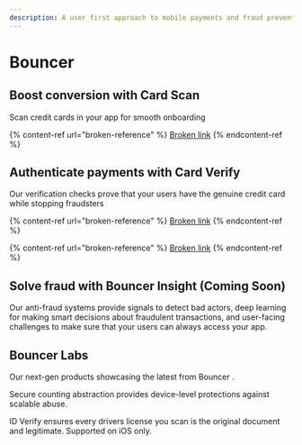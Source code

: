 ```yaml
---
description: A user first approach to mobile payments and fraud prevention
---
```


# Bouncer

## Boost conversion with Card Scan

Scan credit cards in your app for smooth onboarding

{% content-ref url="broken-reference" %}
[Broken link](broken-reference)
{% endcontent-ref %}

## Authenticate payments with Card Verify

Our verification checks prove that your users have the genuine credit card while stopping fraudsters

{% content-ref url="broken-reference" %}
[Broken link](broken-reference)
{% endcontent-ref %}

{% content-ref url="broken-reference" %}
[Broken link](broken-reference)
{% endcontent-ref %}

## Solve fraud with Bouncer Insight (Coming Soon)

Our anti-fraud systems provide signals to detect bad actors, deep learning for making smart decisions about fraudulent transactions, and user-facing challenges to make sure that your users can always access your app.

## Bouncer Labs

Our next-gen products showcasing the latest from Bouncer .&#x20;

Secure counting abstraction provides device-level protections against scalable abuse.&#x20;

ID Verify ensures every drivers license you scan is the original document and legitimate. Supported on iOS only.

